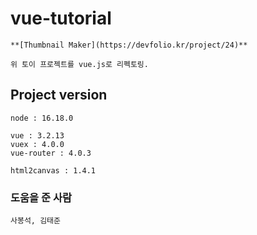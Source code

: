 # vue-tutorial

```
**[Thumbnail Maker](https://devfolio.kr/project/24)**

위 토이 프로젝트를 vue.js로 리펙토링.
```

## Project version

```
node : 16.18.0

vue : 3.2.13
vuex : 4.0.0
vue-router : 4.0.3

html2canvas : 1.4.1
```

### 도움을 준 사람

```
사봉석, 김태준
```
